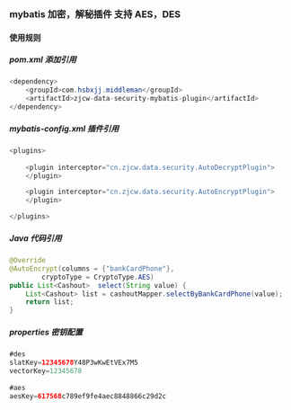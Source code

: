 ###  mybatis 加密，解秘插件 支持 AES，DES

#### 使用规则

##### pom.xml 添加引用

```java
<dependency>
    <groupId>com.hsbxjj.middleman</groupId>
    <artifactId>zjcw-data-security-mybatis-plugin</artifactId>
</dependency>
```



##### mybatis-config.xml 插件引用

```java
<plugins>
   
    <plugin interceptor="cn.zjcw.data.security.AutoDecryptPlugin">
    </plugin>

    <plugin interceptor="cn.zjcw.data.security.AutoEncryptPlugin">
    </plugin>

</plugins>
```



##### Java 代码引用

```java
@Override
@AutoEncrypt(columns = {"bankCardPhone"},
        cryptoType = CryptoType.AES)
public List<Cashout>  select(String value) {
    List<Cashout> list = cashoutMapper.selectByBankCardPhone(value);
    return list;
}
```



##### properties 密钥配置

```java
#des
slatKey=12345678Y48P3wKwEtVEx7M5
vectorKey=12345678
    
#aes
aesKey=617568c789ef9fe4aec8848866c29d2c
```
